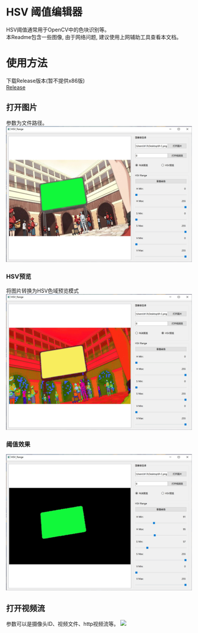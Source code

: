 # HSV 阈值编辑器
HSV阈值通常用于OpenCV中的色块识别等。  
本Readme包含一些图像, 由于网络问题, 建议使用上网辅助工具查看本文档。  
# 使用方法
下载Release版本(暂不提供x86版)  
[Release](https://github.com/h13-0/HSV-Range/releases)
## 打开图片
参数为文件路径。
![](./Images/Photo1.jpg)
### HSV预览
将图片转换为HSV色域预览模式
![](./Images/Photo2.jpg)
### 阈值效果
![](./Images/Photo3.jpg)

## 打开视频流
参数可以是摄像头ID、视频文件、http视频流等。
![](./Images/Demo.gif)